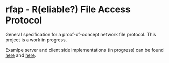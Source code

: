 
# rfap - R(eliable?) File Access Protocol

General specification for a proof-of-concept network file protocol. This project
is a work in progress.

Examlpe server and client side implementations (in progress) can be found
[here](https://github.com/alexcoder04/rfap-server) and
[here](https://github.com/alexcoder04/librfap).

